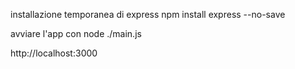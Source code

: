 installazione temporanea di express
npm install express --no-save

avviare l'app con
node ./main.js


http://localhost:3000
